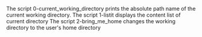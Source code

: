The script 0-current_working_directory prints the absolute path name of the current working directory.
The script 1-listit displays the content list of current directory
The script 2-bring_me_home changes the working directory to the user's home directory
